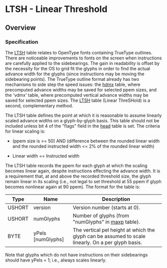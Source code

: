 # LTSH - Linear Threshold

## Overview

### Specification

The [LTSH](#chapter.LTSH) table relates to OpenType fonts containing
TrueType outlines. There are noticeable improvements to fonts on the
screen when instructions are carefully applied to the sidebearings. The
gain in readability is offset by the necessity for the OS to grid fit
the glyphs in order to find the actual advance width for the glyphs
(since instructions may be moving the sidebearing points). The TrueType
outline format already has two mechanisms to side step the speed issues:
the [hdmx](#chapter.hdmx) table, where precomputed advance widths may be
saved for selected ppem sizes, and the 'vdmx' table, where precomputed
vertical advance widths may be saved for selected ppem sizes. The
[LTSH](#chapter.LTSH) table (Linear ThreSHold) is a second,
complementary method.

The LTSH table defines the point at which it is reasonable to assume
linearly scaled advance widths on a glyph-by-glyph basis. This table
should not be included unless bit 4 of the "flags" field in the
[head](#chapter.head) table is set. The criteria for linear scaling is:

  - (ppem size is \>= 50) AND (difference between the rounded linear
    width and the rounded instructed width \<= 2% of the rounded linear
    width)

  - Linear width == Instructed width

The LTSH table records the ppem for each glyph at which the scaling
becomes linear again, despite instructions effecting the advance width.
It is a requirement that, at and above the recorded threshold size, the
glyph remain linear in its scaling (i.e., not legal to set threshold at
55 ppem if glyph becomes nonlinear again at 90 ppem). The format for the
table is:

| Type   | Name                | Description                                                                                        |
| ------ | ------------------- | -------------------------------------------------------------------------------------------------- |
| USHORT | version             | Version number (starts at 0).                                                                      |
| USHORT | numGlyphs           | Number of glyphs (from "numGlyphs" in [maxp](#chapter.maxp) table).                                |
| BYTE   | yPels \[numGlyphs\] | The vertical pel height at which the glyph can be assumed to scale linearly. On a per glyph basis. |

Note that glyphs which do not have instructions on their sidebearings
should have yPels = 1; i.e., always scales linearly.

